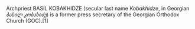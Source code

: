 Archpriest BASIL KOBAKHIDZE (secular last name _Kobakhidze_, in Georgian _ბასილ კობახიძე_) is a former press secretary of the Georgian Orthodox Church (GOC).[1]
